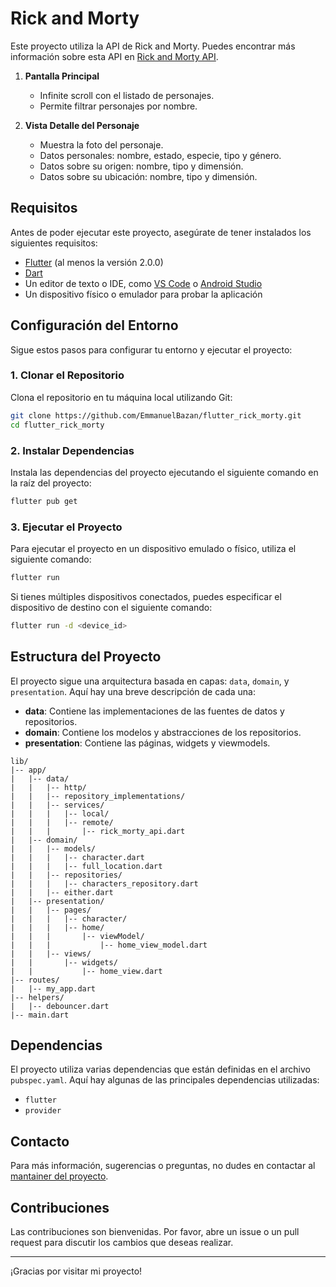 # Rick and Morty

Este proyecto utiliza la API de Rick and Morty. Puedes encontrar más información sobre esta API en [Rick and Morty API](https://rickandmortyapi.com).

1. **Pantalla Principal**
   - Infinite scroll con el listado de personajes.
   - Permite filtrar personajes por nombre.

2. **Vista Detalle del Personaje**
   - Muestra la foto del personaje.
   - Datos personales: nombre, estado, especie, tipo y género.
   - Datos sobre su origen: nombre, tipo y dimensión.
   - Datos sobre su ubicación: nombre, tipo y dimensión.

## Requisitos

Antes de poder ejecutar este proyecto, asegúrate de tener instalados los siguientes requisitos:

- [Flutter](https://flutter.dev/docs/get-started/install) (al menos la versión 2.0.0)
- [Dart](https://dart.dev/get-dart)
- Un editor de texto o IDE, como [VS Code](https://code.visualstudio.com/) o [Android Studio](https://developer.android.com/studio)
- Un dispositivo físico o emulador para probar la aplicación

## Configuración del Entorno

Sigue estos pasos para configurar tu entorno y ejecutar el proyecto:

### 1. Clonar el Repositorio

Clona el repositorio en tu máquina local utilizando Git:

```sh
git clone https://github.com/EmmanuelBazan/flutter_rick_morty.git
cd flutter_rick_morty
```

### 2. Instalar Dependencias

Instala las dependencias del proyecto ejecutando el siguiente comando en la raíz del proyecto:

```sh
flutter pub get
```

### 3. Ejecutar el Proyecto

Para ejecutar el proyecto en un dispositivo emulado o físico, utiliza el siguiente comando:

```sh
flutter run
```

Si tienes múltiples dispositivos conectados, puedes especificar el dispositivo de destino con el siguiente comando:

```sh
flutter run -d <device_id>
```

## Estructura del Proyecto

El proyecto sigue una arquitectura basada en capas: `data`, `domain`, y `presentation`. Aquí hay una breve descripción de cada una:

- **data**: Contiene las implementaciones de las fuentes de datos y repositorios.
- **domain**: Contiene los modelos y abstracciones de los repositorios.
- **presentation**: Contiene las páginas, widgets y viewmodels.

```
lib/
|-- app/
|   |-- data/
|   |   |-- http/
|   |   |-- repository_implementations/
|   |   |-- services/
|   |   |   |-- local/
|   |   |   |-- remote/
|   |   |       |-- rick_morty_api.dart
|   |-- domain/
|   |   |-- models/
|   |   |   |-- character.dart
|   |   |   |-- full_location.dart
|   |   |-- repositories/
|   |   |   |-- characters_repository.dart
|   |   |-- either.dart
|   |-- presentation/
|   |   |-- pages/
|   |   |   |-- character/
|   |   |   |-- home/
|   |   |       |-- viewModel/
|   |   |           |-- home_view_model.dart
|   |   |-- views/
|   |       |-- widgets/
|   |           |-- home_view.dart
|-- routes/
|   |-- my_app.dart
|-- helpers/
|   |-- debouncer.dart
|-- main.dart
```

## Dependencias

El proyecto utiliza varias dependencias que están definidas en el archivo `pubspec.yaml`. Aquí hay algunas de las principales dependencias utilizadas:

- `flutter`
- `provider`

## Contacto

Para más información, sugerencias o preguntas, no dudes en contactar al [mantainer del proyecto](mailto:emmanuelbazan99@gmail.com).

## Contribuciones

Las contribuciones son bienvenidas. Por favor, abre un issue o un pull request para discutir los cambios que deseas realizar.

---

¡Gracias por visitar mi proyecto!
